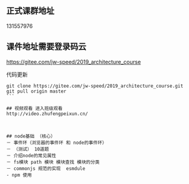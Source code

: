 ## 正式课群地址 
131557976

## 课件地址需要登录码云
https://gitee.com/jw-speed/2019_architecture_course

代码更新
````
git clone https://gitee.com/jw-speed/2019_architecture_course.git
git pull origin master
```

## 视频观看 进入班级观看
http://video.zhufengpeixun.cn/



## node基础 （核心）
－ 事件环（浏览器的事件环 和 node的事件环）
－ （测试） 10道题
－ 介绍node的常见属性
－ fs模块 path 模块 模块查找 模块的分类
－ commonjs 规范的实现  esmdule
- npm 使用